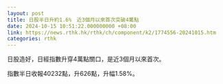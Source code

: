```yaml
---
layout: post
title: 日股半日升約1.6%　近3個月以來首次突破4萬點
date: 2024-10-15 10:51:22.000000000 +08:00
link: https://news.rthk.hk/rthk/ch/component/k2/1774556-20241015.htm
categories: rthk
---
```


日股造好，日經指數升穿4萬點關口，是近3個月以來首次。

指數半日收報40232點，升626點，升幅1.58%。
